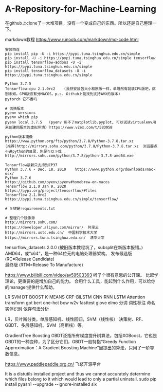 # A-Repository-for-Machine-Learning

在github上clone了一大堆项目，没有一个变成自己的东西。所以还是自己整理一下。

markdown教程 https://www.runoob.com/markdown/md-code.html

```
安装四连 
pip install pip -U -i https://pypi.tuna.tsinghua.edu.cn/simple
pip install -U -i https://pypi.tuna.tsinghua.edu.cn/simple tensorflow
pip install tensorflow-addons -U -i https://pypi.tuna.tsinghua.edu.cn/simple 
pip install tensorflow_datasets -U -i https://pypi.tuna.tsinghua.edu.cn/simple

Python 3.7.5
Tensorflow-cpu 2.1.0rc2    (虽然安装包大小和原版一样，单既然有就装CPU版吧，区别未知。GPU版没有分MACOS。p.s. Github上能找到支持AVX的版本)
pytorch 它不香吗

# 切换版本 
pyenv versions
pyenv which pip
pyenv local 3.7.5   (pyenv 用不了matplotlib.pyplot, 可以试试virtualenv用来创建同版本的虚拟环境) https://www.v2ex.com/t/583958

python版本镜像
https://www.python.org/ftp/python/3.7.8/Python-3.7.8.tar.xz
(推荐)http://mirrors.sohu.com/python/3.7.8/Python-3.7.8.tar.xz  浏览器点不进python的目录，但是可以下载
http://mirrors.sohu.com/python/3.7.8/python-3.7.8-amd64.exe

Tensorflow最新只支持到CP37  
Python 3.7.6 - Dec. 18, 2019    https://www.python.org/downloads/mac-osx/
Python 3.7.6                    https://github.com/pyenv/pyenv#homebrew-on-macos
Tensorflow 2.1.0 Jan 9, 2020 https://pypi.org/project/tensorflow/#files
Tensorflow 2.1.0rc2 https://pypi.tuna.tsinghua.edu.cn/simple/tensorflow/

# 关键是requirements.txt

# 整理几个镜像源
http://mirrors.sohu.com/
https://developer.aliyun.com/mirror/  阿里云
http://mirrors.ustc.edu.cn/  中国科学技术大学
https://mirrors.tuna.tsinghua.edu.cn/  清华大学
```
tensorflow_datasets 2.0.0 (被旧版本教程坑了，subsplit在新版本报错。)
AMD64，或“x64”，是一种64位元的电脑处理器架构。
发布候选版 (RC=Release Candidate)  
最终版 (RTM=Release To Manufacture)

https://www.bilibili.com/video/av59503393
听了个很有意思的公开课。
比起学理论，更重要的是增加自己的能力。
会用什么工具，能起到什么作用，可以给你的manager提供什么帮助。

LR SVM DT BOOST K-MEANS CRF-BiLSTM
CNN RNN LSTM Attention transform gpt bert
one-hot bow w2v fasttest glove elmo
分词 词性标注 命名实体识别 依存句法分析

LR，贝叶斯分类，单层感知机、线性回归，SVM（线性核）
决策树、RF、GBDT、多层感知机、SVM（高斯核）等。

GradientTree Boosting
GBDT泛指所有梯度提升树算法，包括XGBoost，它也是GBDT的一种变种，为了区分它们，GBDT一般特指“Greedy Function Approximation：A Gradient Boosting Machine”里提出的算法，只用了一阶导数信息。

https://www.paddlepaddle.org.cn/ 飞浆开源平台

It is a distutils installed project and thus we cannot accurately determine which files belong to it which would lead to only a partial uninstall.
sudo pip install pyasn1 --upgrade --ignore-installed six  

